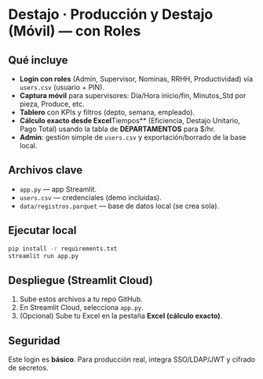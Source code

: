 
# Destajo · Producción y Destajo (Móvil) — con Roles

## Qué incluye
- **Login con roles** (Admin, Supervisor, Nominas, RRHH, Productividad) vía `users.csv` (usuario + PIN).
- **Captura móvil** para supervisores: Día/Hora inicio/fin, Minutos_Std por pieza, Produce, etc.
- **Tablero** con KPIs y filtros (depto, semana, empleado).
- **Cálculo exacto desde Excel**Tiempos** (Eficiencia, Destajo Unitario, Pago Total) usando la tabla de **DEPARTAMENTOS** para $/hr.
- **Admin**: gestión simple de `users.csv` y exportación/borrado de la base local.

## Archivos clave
- `app.py` — app Streamlit.
- `users.csv` — credenciales (demo incluidas).
- `data/registros.parquet` — base de datos local (se crea sola).

## Ejecutar local
```bash
pip install -r requirements.txt
streamlit run app.py
```

## Despliegue (Streamlit Cloud)
1. Sube estos archivos a tu repo GitHub.
2. En Streamlit Cloud, selecciona `app.py`.
3. (Opcional) Sube tu Excel en la pestaña **Excel (cálculo exacto)**.

## Seguridad
Este login es **básico**. Para producción real, integra SSO/LDAP/JWT y cifrado de secretos.
